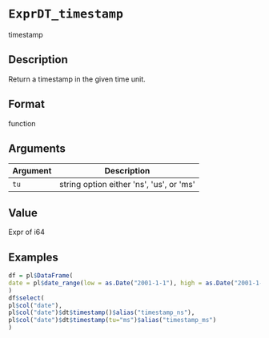 # `ExprDT_timestamp`

timestamp


## Description

Return a timestamp in the given time unit.


## Format

function


## Arguments

Argument      |Description
------------- |----------------
`tu`     |     string option either 'ns', 'us', or 'ms'


## Value

Expr of i64


## Examples

```r
df = pl$DataFrame(
date = pl$date_range(low = as.Date("2001-1-1"), high = as.Date("2001-1-3"), interval = "1d")
)
df$select(
pl$col("date"),
pl$col("date")$dt$timestamp()$alias("timestamp_ns"),
pl$col("date")$dt$timestamp(tu="ms")$alias("timestamp_ms")
)
```


